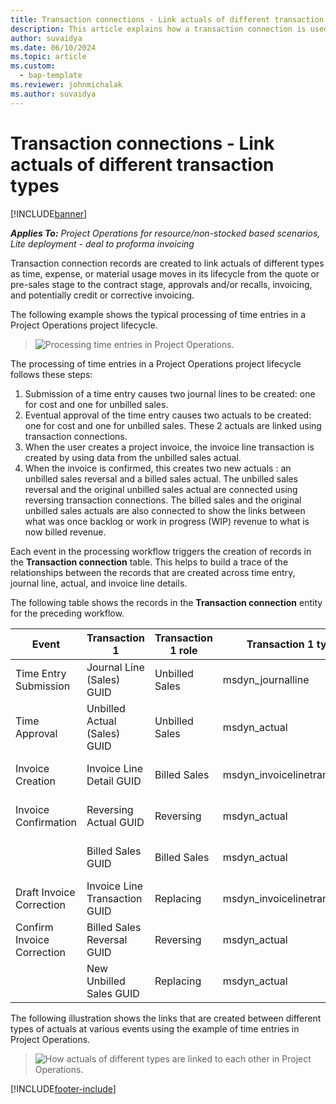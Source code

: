 ```yaml
---
title: Transaction connections - Link actuals of different transaction types
description: This article explains how a transaction connection is used to link actuals of different types to help track profitability, billing backlog, and billed versus unbilled revenue calculations.
author: suvaidya
ms.date: 06/10/2024
ms.topic: article
ms.custom: 
  - bap-template
ms.reviewer: johnmichalak
ms.author: suvaidya
---
```


# Transaction connections - Link actuals of different transaction types

[!INCLUDE[banner](../includes/banner.md)]

_**Applies To:** Project Operations for resource/non-stocked based scenarios, Lite deployment - deal to proforma invoicing_

Transaction connection records are created to link actuals of different types as time, expense, or material usage moves in its lifecycle from the quote or pre-sales stage to the contract stage, approvals and/or recalls, invoicing, and potentially credit or corrective invoicing.

The following example shows the typical processing of time entries in a Project Operations project lifecycle.

> ![Processing time entries in Project Operations.](media/basic-guide-17.png)

The processing of time entries in a Project Operations project lifecycle follows these steps: 

1. Submission of a time entry causes two journal lines to be created: one for cost and one for unbilled sales. 
2. Eventual approval of the time entry causes two actuals to be created: one for cost and one for unbilled sales. These 2 actuals are linked using transaction connections.
3. When the user creates a project invoice, the invoice line transaction is created by using data from the unbilled sales actual.
4. When the invoice is confirmed, this creates two new actuals : an unbilled sales reversal and a billed sales actual. The unbilled sales reversal and the original unbilled sales actual are connected using reversing transaction connections. The billed sales and the original unbilled sales actuals are also connected to show the links between what was once backlog or work in progress (WIP) revenue to what is now billed revenue.   

Each event in the processing workflow triggers the creation of records in the **Transaction connection** table. This helps to build a trace of the relationships between the records that are created across time entry, journal line, actual, and invoice line details.

The following table shows the records in the **Transaction connection** entity for the preceding workflow.

|Event                   |Transaction 1                 |Transaction 1 role |Transaction 1 type       |Transaction 2          |Transaction 2 role |Transaction 2 type |
|------------------------|------------------------------|---------------|-----------------------------|-----------------------------|-------------------|-------------------|
|Time Entry Submission   |Journal Line (Sales) GUID     |Unbilled Sales |msdyn_journalline            |Journal Line (cost) GUID     |Cost            |msdyn_journalline  |
|Time Approval           |Unbilled Actual (Sales) GUID  |Unbilled Sales |msdyn_actual                 |Cost Actual(cost) GUID       |Cost            |msdyn_actual       |
|Invoice Creation        |Invoice Line Detail GUID      |Billed Sales   |msdyn_invoicelinetransaction |Unbilled Sales Actual GUID   |Unbilled Sales  |msdyn_actual       |
|Invoice Confirmation    |Reversing Actual GUID         |Reversing      |msdyn_actual                 |Original unbilled sales GUID |Original        |msdyn_actual       |
|                        |Billed Sales GUID             |Billed Sales   |msdyn_actual                 |Unbilled Sales Actual GUID   |Unbilled Sales  |msdyn_actual       |
|Draft Invoice Correction |Invoice Line Transaction GUID|Replacing      |msdyn_invoicelinetransaction |Billed Sales GUID            |Original        |msdyn_actual       |
|Confirm Invoice Correction|Billed Sales Reversal GUID  |Reversing      |msdyn_actual                 |Billed Sales GUID            |Original        |msdyn_actual       |
|                        |New Unbilled Sales GUID |Replacing            |msdyn_actual                 |Billed Sales GUID            |Original        |msdyn_actual       |


The following illustration shows the links that are created between different types of actuals at various events using the example of time entries in Project Operations.

> ![How actuals of different types are linked to each other in Project Operations.](media/TransactionConnections.png)

[!INCLUDE[footer-include](../includes/footer-banner.md)]
